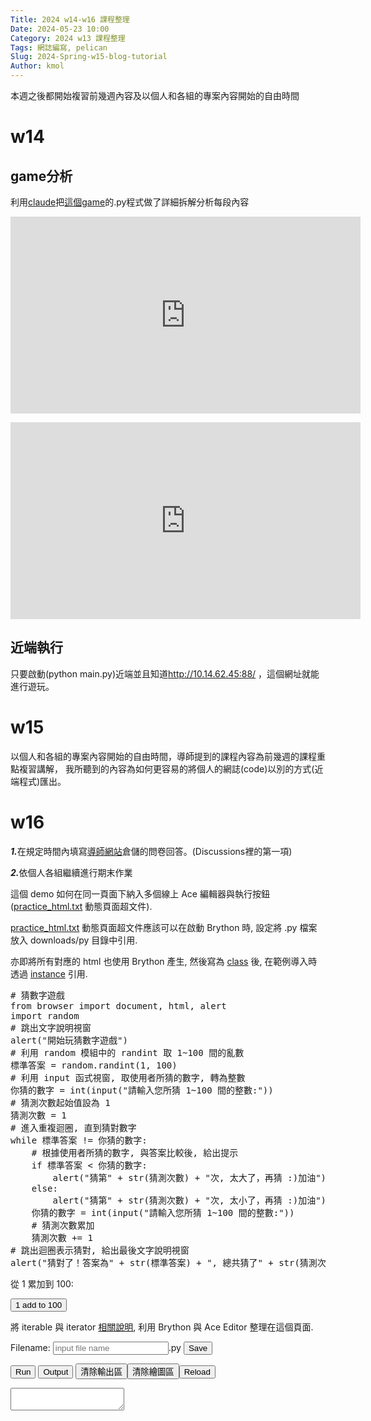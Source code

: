 ```yaml
---
Title: 2024 w14-w16 課程整理
Date: 2024-05-23 10:00
Category: 2024 w13 課程整理
Tags: 網誌編寫, pelican
Slug: 2024-Spring-w15-blog-tutorial
Author: kmol
---
```


本週之後都開始複習前幾週內容及以個人和各組的專案內容開始的自由時間

<!-- PELICAN_END_SUMMARY -->

# w14
## game分析
<p>利用<a href="https://claude.ai/chats">claude</a>把<a href="https://nfuedu-my.sharepoint.com/:u:/g/personal/41223118_nfu_edu_tw/EbOZd7FuMwdEr_sMAFoWhfoB6pdpb_KunJeatNxo4yhQOQ?e=0TEWj8">這個game</a>的.py程式做了詳細拆解分析每段內容</p>
<p></p>
<p><iframe width="560" height="315" allow="accelerometer; autoplay; clipboard-write; encrypted-media; gyroscope; picture-in-picture; web-share" allowfullscreen="allowfullscreen" frameborder="0" referrerpolicy="strict-origin-when-cross-origin" src="https://www.youtube.com/embed/USHiQgux-Cg?si=OSkG3vAv-pyPh_Ao" title="YouTube video player"></iframe></p>
<p></p>
<p><iframe width="560" height="315" allow="accelerometer; autoplay; clipboard-write; encrypted-media; gyroscope; picture-in-picture; web-share" allowfullscreen="allowfullscreen" frameborder="0" referrerpolicy="strict-origin-when-cross-origin" src="https://www.youtube.com/embed/39RA7EUUN4Q?si=-HHbXzkvIuh6rJpD" title="YouTube video player"></iframe></p>

## 近端執行


<p>只要啟動(python main.py)近端並且知道<a href="http://10.14.62.45:88/">http://10.14.62.45:88/</a>&nbsp;，這個網址就能進行遊玩。</p>

# w15

以個人和各組的專案內容開始的自由時間，導師提到的課程內容為前幾週的課程重點複習講解，
我所聽到的內容為如何更容易的將個人的網誌(code)以別的方式(近端程式)匯出。

# w16

<p><em><strong>1.</strong></em>在規定時間內填寫<a href="https://github.com/mdecycu/wcm2024">導師網站</a>倉儲的問卷回答。(Discussions裡的第一項)</p>
<p><em><strong>2.</strong></em>依個人各組繼續進行期末作業</p>





<p>這個 demo 如何在同一頁面下納入多個線上 Ace 編輯器與執行按鈕 (<a href="/downloads/practice_html.txt">practice_html.txt</a> 動態頁面超文件).</p>
<p><a href="/downloads/practice_html.txt">practice_html.txt</a> 動態頁面超文件應該可以在啟動 Brython 時, 設定將 .py 檔案放入 downloads/py 目錄中引用.</p>
<p>亦即將所有對應的 html 也使用 Brython 產生, 然後寫為 <a href="https://docs.python.org/3/tutorial/classes.html">class</a> 後, 在範例導入時透過 <a href="https://docs.python.org/3/tutorial/classes.html#instance-objects">instance</a> 引用.</p>
<pre class="brush:js;auto-links:false;toolbar:false" contenteditable="false"># 猜數字遊戲
from browser import document, html, alert
import random
# 跳出文字說明視窗
alert("開始玩猜數字遊戲")
# 利用 random 模組中的 randint 取 1~100 間的亂數
標準答案 = random.randint(1, 100)
# 利用 input 函式視窗, 取使用者所猜的數字, 轉為整數
你猜的數字 = int(input("請輸入您所猜 1~100 間的整數:"))
# 猜測次數起始值設為 1
猜測次數 = 1
# 進入重複迴圈, 直到猜對數字
while 標準答案 != 你猜的數字:
    # 根據使用者所猜的數字, 與答案比較後, 給出提示
    if 標準答案 &lt; 你猜的數字:
        alert("猜第" + str(猜測次數) + "次, 太大了，再猜 :)加油")
    else:
        alert("猜第" + str(猜測次數) + "次, 太小了，再猜 :)加油")
    你猜的數字 = int(input("請輸入您所猜 1~100 間的整數:"))
    # 猜測次數累加
    猜測次數 += 1
# 跳出迴圈表示猜對, 給出最後文字說明視窗
alert("猜對了！答案為" + str(標準答案) + ", 總共猜了" + str(猜測次數) + "次")</pre>
<p>從 1 累加到 100:</p>
<p><button id="add1to100">1 add to 100</button></p>
<p>將 iterable 與 iterator <a href="https://home.gamer.com.tw/creationDetail.php?sn=4337438">相關說明</a>, 利用 Brython 與 Ace Editor 整理在這個頁面.</p>
<p><!-- 以下的表單與按鈕與前面的 Javascript doSave 函式以及 FileSaver.min.js 互相配合 --></p>
<p><!-- 存擋表單開始 --></p>
<form><label>Filename: <input id="kw_filename" placeholder="input file name" type="text">.py</label> <input onclick="doSave('kw_py_src1', 'kw_filename1');" type="submit" value="Save"></form>
<p><!-- 存擋表單結束 --></p>
<p></p>
<p><!-- 執行與清除按鈕開始 --></p>
<p><button id="kw_run1">Run</button> <button id="kw_show_console1">Output</button> <button id="kw_clear_console1">清除輸出區</button><button id="clear_bd1">清除繪圖區</button><button onclick="window.location.reload()">Reload</button></p>
<p><!-- 執行與清除按鈕結束 --></p>
<p></p>
<p><!-- 程式執行 ouput 區 --></p>
<div style="width: 100%; height: 100%;"><textarea autocomplete="off" id="kw_console1"></textarea></div>
<p><!-- Brython 程式執行的結果, 都以 brython_div1 作為切入位置 --></p>
<div id="brython_div1"></div>
<!-- editor1 結束 --><hr><!-- ########################################## -->
<p>從 1 累加到 100 part2:</p>
<p><button id="add1to100part2">1 add to 100</button><button id="cango_three_gears">cango_three_gears</button><button id="bsnake">BSnake</button><button id="aitetris">AI Tetris</button><button id="threejsblock">Rotating Block</button></p>
<p><!-- 請注意, 這裡使用 Javascript 將 localStorage["kw_py_src2"] 中存在近端瀏覽器的程式碼, 由使用者決定存檔名稱--></p>
<p>
<script type="text/python3">// <![CDATA[
from browser import document as doc
import ace
# 清除畫布
def clear_bd2(ev):
    bd = doc["brython_div2"]
    bd.clear()
Ace3 = ace.Editor(editor_id="kw_editor2", console_id="kw_console2", container_id="kw__container2", storage_id="kw_py_src2" )
# 從 gist 取出程式碼後, 放入 editor 作為 default 程式
def run2():
    # 利用 get 取下 src 變數值
    try:
        url = doc.query["src2"]
    except:
        url = "https://gist.githubusercontent.com/mdecourse/0229a8a017091476a79700b8a190f185/raw/c3a6deaf717f8f2739a4b1392a5ab10936e9693a/from_1_add_to_10_1.py"
    prog = open(url).read()

    # 將程式載入編輯區
    Ace3.editor.setValue(prog)
    Ace3.editor.scrollToRow(0)
    Ace3.editor.gotoLine(0)
    # 直接執行程式
    #ns = {'__name__':'__main__'}
    #exec(prog, ns)
    # 按下 run 按鈕
    Ace3.run()

# 執行程式, 顯示輸出結果與清除輸出結果及對應按鈕綁定
doc['kw_run2'].bind('click', Ace3.run)
doc['kw_show_console2'].bind('click', Ace3.show_console)
doc['kw_clear_console2'].bind('click', Ace3.clear_console)
doc['clear_bd2'].bind('click', clear_bd2)
# 呼叫函式執行
run2()
// ]]></script>
</p>
<p><!-- add 1 to 100 part2 開始 -->
<script type="text/python3">// <![CDATA[
from browser import document as doc
import ace

# 清除畫布
def clear_bd2(ev):
    bd = doc["brython_div2"]
    bd.clear()

# 利用 ace 中的 Editor 建立 Ace2 物件, 其中的輸入變數分別對應到頁面中的編輯區物件
Ace4 = ace.Editor(editor_id="kw_editor2", console_id="kw_console2", container_id="kw__container2", storage_id="kw_py_src2" )

# 透過 Ace4 以類別建立一個通用的 button2, 可以在多個案例中將 gist 程導入編輯區

class button2:
    def __init__(self, url):
        self.url = url

    # 記得加入 event 輸入變數
    def do(self,ev):
        Ace4.editor.setValue(open(self.url).read())
        Ace4.editor.scrollToRow(0)
        Ace4.editor.gotoLine(0)
        Ace4.run()

add1to100_url = "https://gist.githubusercontent.com/mdecourse/0229a8a017091476a79700b8a190f185/raw/c48e37714f055c3a0027cbfef59e442a6ef659b9/from_1_add_to_100_1.py"

# 從 gist 取得程式碼
add_src = open(add1to100_url).read()
def add2(ev):
    Ace4.editor.setValue(add_src)
    Ace4.editor.scrollToRow(0)
    Ace4.editor.gotoLine(0)
    Ace4.run()

# id 為 "add1to100part2" 的按鈕點按時, 執行 add 方法
doc["add1to100part2"].bind('click', add2)
# 以下為運用 button2 class 的通用 gist 程式導入區
################################## cango_three_gears start
cango_three_gears_url = "https://gist.githubusercontent.com/mdecycu/d9082d678096bd58378d6afe2c7fa05d/raw/f7a85d737d6723d5e34c526d5daee990ed92c32b/cango_three_gears_brython_div2.py"
cango_three_gears = button2(cango_three_gears_url)
doc["cango_three_gears"].bind("click", cango_three_gears.do)
################################## cango_three_gears end
################################## bsnake start
bsnake_url = "https://gist.githubusercontent.com/mdecycu/d9082d678096bd58378d6afe2c7fa05d/raw/f7a85d737d6723d5e34c526d5daee990ed92c32b/kmol_snakey.py"
bsnake = button2(bsnake_url)
doc["bsnake"].bind("click", bsnake.do)
################################## bsnake end
################################## aitetris start
aitetris_url = "https://gist.githubusercontent.com/mdecycu/d9082d678096bd58378d6afe2c7fa05d/raw/f7a85d737d6723d5e34c526d5daee990ed92c32b/pygame_to_brython_tetris_ai.py"
aitetris = button2(aitetris_url)
doc["aitetris"].bind("click", aitetris.do)
################################## aitetris end
################################## threejsblock start
threejsblock_url = "https://gist.githubusercontent.com/mdecycu/2c6323eff49b496d1bafd210f3ec9707/raw/df37802f9e8a386b6424f7945af622b1cd0a9ca5/threejs_rotating_block.py"
threejsblock = button2(threejsblock_url)
doc["threejsblock"].bind("click", threejsblock.do)
################################## threejsblock end
// ]]></script>
</p>
<p><!-- add 1 to 100 part2 結束--></p>
<!-- editor2 開始 -->
<p><!-- 用來顯示程式碼的 editor 區域 --></p>
<div id="kw_editor2" style="width: 600px; height: 300px;"></div>
<p><!-- 以下的表單與按鈕與前面的 Javascript doSave 函式以及 FileSaver.min.js 互相配合 --></p>
<p><!-- 存擋表單開始 --></p>
<form><label>Filename: <input id="kw_filename2" placeholder="input file name" type="text">.py</label> <input onclick="doSave('kw_py_src2', 'kw_filename2');" type="submit" value="Save"></form>
<p><!-- 存擋表單結束 --></p>
<p></p>
<p><!-- 執行與清除按鈕開始 --></p>
<p><button id="kw_run2">Run</button> <button id="kw_show_console2">Output</button> <button id="kw_clear_console2">清除輸出區</button><button id="clear_bd2">清除繪圖區</button><button onclick="window.location.reload()">Reload</button></p>
<p><!-- 執行與清除按鈕結束 --></p>
<p></p>
<p><!-- 程式執行 ouput 區 --></p>
<div style="width: 100%; height: 100%;"><textarea autocomplete="off" id="kw_console2"></textarea></div>
<p><!-- Brython 程式執行的結果, 都以 brython_div1 作為切入位置 --></p>
<div id="brython_div2"></div>
<!-- editor2 結束 --><hr>
<p>
<script type="text/javascript" src="https://unpkg.com/three@0.144.0/build/three.js"></script>
</p>


